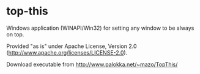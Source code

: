 # top-this
Windows application (WINAPI/Win32) for setting any window to be always on top. 

Provided "as is" under Apache License, Version 2.0 (http://www.apache.org/licenses/LICENSE-2.0).

Download executable from http://www.palokka.net/~mazo/TopThis/ 
